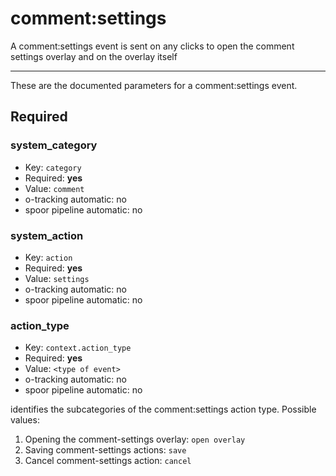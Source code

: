 # comment:settings

A comment:settings event is sent on any clicks to open the comment settings overlay and on the overlay itself

---------

These are the documented parameters for a comment:settings event.

## Required

### system_category

- Key: `category`
- Required: **yes**
- Value: `comment`
- o-tracking automatic: no
- spoor pipeline automatic: no




### system_action

- Key: `action`
- Required: **yes**
- Value: `settings`
- o-tracking automatic: no
- spoor pipeline automatic: no



### action_type

- Key: `context.action_type`
- Required: **yes**
- Value: `<type of event>`
- o-tracking automatic: no
- spoor pipeline automatic: no

identifies the subcategories of the comment:settings action type. Possible values:
1. Opening the comment-settings overlay: `open overlay`
2. Saving comment-settings actions: `save`
3. Cancel comment-settings action: `cancel`


